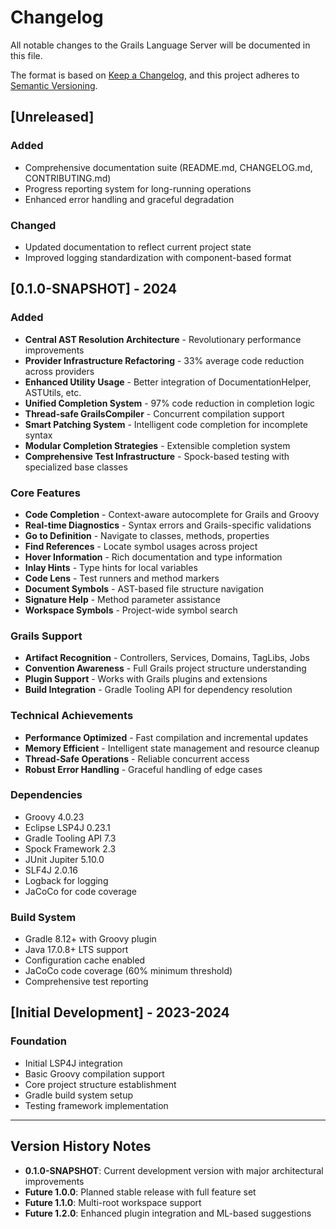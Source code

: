 # Changelog

All notable changes to the Grails Language Server will be documented in this file.

The format is based on [Keep a Changelog](https://keepachangelog.com/en/1.0.0/),
and this project adheres to [Semantic Versioning](https://semver.org/spec/v2.0.0.html).

## [Unreleased]

### Added
- Comprehensive documentation suite (README.md, CHANGELOG.md, CONTRIBUTING.md)
- Progress reporting system for long-running operations
- Enhanced error handling and graceful degradation

### Changed
- Updated documentation to reflect current project state
- Improved logging standardization with component-based format

## [0.1.0-SNAPSHOT] - 2024

### Added
- **Central AST Resolution Architecture** - Revolutionary performance improvements
- **Provider Infrastructure Refactoring** - 33% average code reduction across providers
- **Enhanced Utility Usage** - Better integration of DocumentationHelper, ASTUtils, etc.
- **Unified Completion System** - 97% code reduction in completion logic
- **Thread-safe GrailsCompiler** - Concurrent compilation support
- **Smart Patching System** - Intelligent code completion for incomplete syntax
- **Modular Completion Strategies** - Extensible completion system
- **Comprehensive Test Infrastructure** - Spock-based testing with specialized base classes

### Core Features
- **Code Completion** - Context-aware autocomplete for Grails and Groovy
- **Real-time Diagnostics** - Syntax errors and Grails-specific validations
- **Go to Definition** - Navigate to classes, methods, properties
- **Find References** - Locate symbol usages across project
- **Hover Information** - Rich documentation and type information
- **Inlay Hints** - Type hints for local variables
- **Code Lens** - Test runners and method markers
- **Document Symbols** - AST-based file structure navigation
- **Signature Help** - Method parameter assistance
- **Workspace Symbols** - Project-wide symbol search

### Grails Support
- **Artifact Recognition** - Controllers, Services, Domains, TagLibs, Jobs
- **Convention Awareness** - Full Grails project structure understanding
- **Plugin Support** - Works with Grails plugins and extensions
- **Build Integration** - Gradle Tooling API for dependency resolution

### Technical Achievements
- **Performance Optimized** - Fast compilation and incremental updates
- **Memory Efficient** - Intelligent state management and resource cleanup
- **Thread-Safe Operations** - Reliable concurrent access
- **Robust Error Handling** - Graceful handling of edge cases

### Dependencies
- Groovy 4.0.23
- Eclipse LSP4J 0.23.1
- Gradle Tooling API 7.3
- Spock Framework 2.3
- JUnit Jupiter 5.10.0
- SLF4J 2.0.16
- Logback for logging
- JaCoCo for code coverage

### Build System
- Gradle 8.12+ with Groovy plugin
- Java 17.0.8+ LTS support
- Configuration cache enabled
- JaCoCo code coverage (60% minimum threshold)
- Comprehensive test reporting

## [Initial Development] - 2023-2024

### Foundation
- Initial LSP4J integration
- Basic Groovy compilation support
- Core project structure establishment
- Gradle build system setup
- Testing framework implementation

---

## Version History Notes

- **0.1.0-SNAPSHOT**: Current development version with major architectural improvements
- **Future 1.0.0**: Planned stable release with full feature set
- **Future 1.1.0**: Multi-root workspace support
- **Future 1.2.0**: Enhanced plugin integration and ML-based suggestions